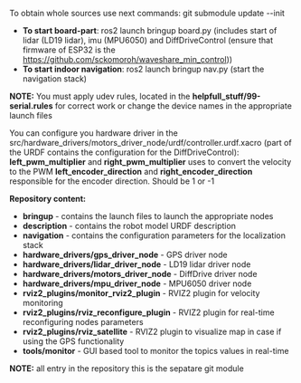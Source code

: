 To obtain whole sources use next commands:
git submodule update --init


 * **To start board-part**: ros2 launch bringup board.py (includes start of lidar (LD19 lidar), imu (MPU6050) and DiffDriveControl (ensure that firmware of ESP32 is the https://github.com/sckomoroh/waveshare_min_control))
 * **To start indoor navigation**: ros2 launch bringup nav.py (start the navigation stack)


**NOTE:**
You must apply udev rules, located in the **helpfull_stuff/99-serial.rules** for correct work or change the device names in the appropriate launch files


You can configure you hardware driver in the src/hardware_drivers/motors_driver_node/urdf/controller.urdf.xacro (part of the URDF contains the configuration for the DiffDriveControl):
**left_pwm_multiplier** and **right_pwm_multiplier** uses to convert the velocity to the PWM
**left_encoder_direction** and **right_encoder_direction** responsible for the encoder direction. Should be 1 or -1


**Repository content:**
 * **bringup** - contains the launch files to launch the appropriate nodes 
 * **description** - contains the robot model URDF description
 * **navigation** - contains the configuration parameters for the localization stack
 * **hardware_drivers/gps_driver_node** - GPS driver node
 * **hardware_drivers/lidar_driver_node** - LD19 lidar driver node
 * **hardware_drivers/motors_driver_node** - DiffDrive driver node
 * **hardware_drivers/mpu_driver_node** - MPU6050 driver node
 * **rviz2_plugins/monitor_rviz2_plugin** - RVIZ2 plugin for velocity monitoring
 * **rviz2_plugins/rviz_reconfigure_plugin** - RVIZ2 plugin for real-time reconfiguring nodes parameters
 * **rviz2_plugins/rviz_satellite** - RVIZ2 plugin to visualize map in case if using the GPS functionality
 * **tools/monitor** - GUI based tool to monitor the topics values in real-time


**NOTE:** all entry in the repository this is the sepatare git module



